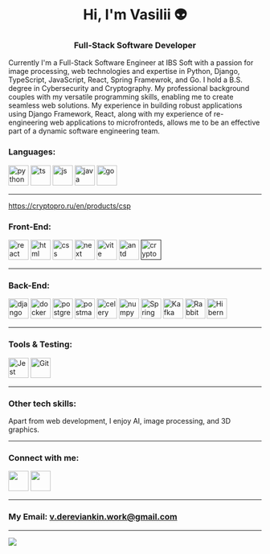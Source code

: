 <h1 align="center">Hi, I'm Vasilii 👽</h1>
<h3 align="center">Full-Stack Software Developer</h1>

Currently I'm a Full-Stack Software Engineer at IBS Soft with a passion for image processing, web technologies and expertise in Python, Django, TypeScript, JavaScript, React, Spring Framewrok, and Go. I hold a B.S. degree in Cybersecurity and Cryptography. My professional background couples with my versatile programming skills, enabling me to create seamless web solutions. My experience in building robust applications using Django Framework, React, along with my experience of re-engineering web applications to microfronteds, allows me to be an effective part of a dynamic software engineering team.

### Languages:
<div>
  <a href="https://www.python.org/"><img src="https://cdn.jsdelivr.net/gh/devicons/devicon/icons/python/python-original-wordmark.svg" width="40" height="40" alt="python" title="Python" /></a>
  <a href="https://www.typescriptlang.org/"><img src="https://cdn.jsdelivr.net/gh/devicons/devicon/icons/typescript/typescript-original.svg" width="40" height="40" alt="ts" title="TypeScript" /></a>
  <a href="https://developer.mozilla.org/en-US/docs/Web/JavaScript"><img src="https://cdn.jsdelivr.net/gh/devicons/devicon/icons/javascript/javascript-original.svg" width="40" height="40" alt="js" title="JavaScript" /></a>
  <a href="https://www.java.com/en/"><img src="https://cdn.jsdelivr.net/gh/devicons/devicon/icons/java/java-original-wordmark.svg" width="40" height="40" alt="java" title="Java" /></a>
  <a href="https://go.dev/"><img src="https://cdn.jsdelivr.net/gh/devicons/devicon/icons/go/go-original-wordmark.svg" width="40" height="40" alt="go" title="Go" /></a>
</div>

---

https://cryptopro.ru/en/products/csp

### Front-End:
<div>
  <a href="https://react.dev/"><img src="https://cdn.jsdelivr.net/gh/devicons/devicon/icons/react/react-original.svg" width="40" height="40" alt="react" title="React" /></a>
  <a href="https://www.w3.org/html/"><img src="https://cdn.jsdelivr.net/gh/devicons/devicon/icons/html5/html5-original-wordmark.svg" width="40" height="40" alt="html" title="HTML" /></a>
<a href="https://www.w3schools.com/css/"><img src="https://cdn.jsdelivr.net/gh/devicons/devicon/icons/css3/css3-original-wordmark.svg" width="40" height="40" alt="css" title="CSS" /></a>
  <a href="https://nextjs.org/"><img src="https://cdn.jsdelivr.net/gh/devicons/devicon/icons/nextjs/nextjs-original-wordmark.svg" width="40" height="40" alt="next" title="Next.js" /></a>
  <a href="https://vitejs.dev/"><img src="https://skillicons.dev/icons?i=vite" width="40" height="40" alt="vite" title="Vite" /></a>
  <a href="https://ant.design/"><img src="https://gw.alipayobjects.com/zos/rmsportal/KDpgvguMpGfqaHPjicRK.svg" width="40" height="40" alt="antd" title="Ant Design" /></a>
  <a href=""><img src="https://cryptopro.ru/en/products/csp" width="40" height="40" alt="cryptopro csp" title="CryptoPro CSP" /></a>
</div>

---

### Back-End:
<div>
  <a href="https://www.djangoproject.com/"><img src="https://cdn.jsdelivr.net/gh/devicons/devicon/icons/django/django-plain-wordmark.svg" width="40" height="40" alt="django" title="Django" /></a>
  <a href="https://www.docker.com/"><img src="https://cdn.jsdelivr.net/gh/devicons/devicon/icons/docker/docker-original-wordmark.svg" width="40" height="40" alt="docker" title="Docker" /></a>
  <a href="https://www.postgresql.org/"><img src="https://cdn.jsdelivr.net/gh/devicons/devicon/icons/postgresql/postgresql-original-wordmark.svg" width="40" height="40" alt="postgresql" title="PostgreSQL" /></a>
  <a href="https://www.postman.com/"><img src="https://skillicons.dev/icons?i=postman" width="40" height="40" alt="postman" title="Postman" /></a>
  <a href="https://docs.celeryq.dev/en/stable/"><img src="https://docs.celeryq.dev/en/stable/_static/celery_512.png" width="40" height="40" alt="celery" title="Celery" /></a>
  <a href="https://numpy.org/"><img src="https://cdn.jsdelivr.net/gh/devicons/devicon/icons/numpy/numpy-original.svg" width="40" height="40" alt="numpy" title="Numpy" /></a>
  <a href="https://spring.io/"><img src="https://cdn.jsdelivr.net/gh/devicons/devicon/icons/spring/spring-original-wordmark.svg" width="40" height="40" alt="Spring" title="Spring Framework" /></a>
  <a href="https://kafka.apache.org/"><img src="https://cdn.jsdelivr.net/gh/devicons/devicon/icons/apachekafka/apachekafka-original.svg" width="40" height="40" alt="Kafka" title="Kafka" /></a>
  <a href="https://www.rabbitmq.com/"><img src="https://skillicons.dev/icons?i=rabbitmq" width="40" height="40" alt="RabbitMQ" title="RabbitMQ" /></a>
  <a href="https://hibernate.org/"><img src="https://skillicons.dev/icons?i=hibernate" idth="40" height="40" alt="Hibernate" title="Hibernate" /></a>
</div>

---

### Tools & Testing:
<div>
  <a href="https://jestjs.io/"><img src="https://cdn.jsdelivr.net/gh/devicons/devicon/icons/jest/jest-plain.svg" width="40" height="40" alt="Jest" title="Jest" /></a>
  <a href="https://git-scm.com/"><img src="https://cdn.jsdelivr.net/gh/devicons/devicon/icons/git/git-original.svg" width="40" height="40" alt="Git" title="Git" /></a>      
</div>

---

### Other tech skills:

Apart from web development, I enjoy AI, image processing, and 3D graphics. 

---

### Connect with me:
<div>
  <a href="https://www.linkedin.com/in/vasilii-dereviankin/"><img src="https://cdn.jsdelivr.net/gh/devicons/devicon/icons/linkedin/linkedin-original.svg" width="40" height="40" /></a>
  <a href="https://www.instagram.com/tea_passenger_pigeon?igsh=OGQ5ZDc2ODk2ZA=="><img src="https://skillicons.dev/icons?i=instagram" width="40" height="40" /></a>
</div>

---

### My Email: v.dereviankin.work@gmail.com

---

![](http://github-profile-summary-cards.vercel.app/api/cards/repos-per-language?username=vasilii314&theme=default)
